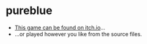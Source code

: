# pureblue
* [This game can be found on itch.io](https://ruffianrabbit.itch.io/pureblue)...
* ...or played however you like from the source files.
